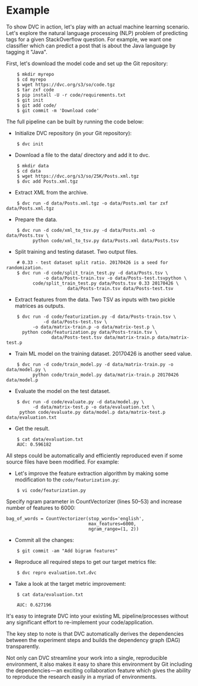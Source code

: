 # Example

To show DVC in action, let's play with an actual machine learning scenario.
Let's explore the natural language processing (NLP) problem of predicting tags
for a given StackOverflow question. For example, we want one classifier which
can predict a post that is about the Java language by tagging it "Java".

First, let's download the model code and set up the Git repository:

```dvc
    $ mkdir myrepo
    $ cd myrepo
    $ wget https://dvc.org/s3/so/code.tgz
    $ tar zxf code
    $ pip install -U -r code/requirements.txt
    $ git init
    $ git add code/
    $ git commit -m 'Download code'
```

The full pipeline can be built by running the code below:

* Initialize DVC repository (in your Git repository):

```dvc
    $ dvc init
```

* Download a file to the data/ directory and add it to dvc.

```dvc
    $ mkdir data
    $ cd data
    $ wget https://dvc.org/s3/so/25K/Posts.xml.tgz
    $ dvc add Posts.xml.tgz
```

* Extract XML from the archive.

```dvc
    $ dvc run -d data/Posts.xml.tgz -o data/Posts.xml tar zxf data/Posts.xml.tgz
```

* Prepare the data.

```dvc
    $ dvc run -d code/xml_to_tsv.py -d data/Posts.xml -o data/Posts.tsv \
          python code/xml_to_tsv.py data/Posts.xml data/Posts.tsv
```

* Split training and testing dataset. Two output files.

```dvc
    # 0.33 - test dataset split ratio. 20170426 is a seed for randomization.
    $ dvc run -d code/split_train_test.py -d data/Posts.tsv \
              -o data/Posts-train.tsv -o data/Posts-test.tsvpython \
          code/split_train_test.py data/Posts.tsv 0.33 20170426 \
                       data/Posts-train.tsv data/Posts-test.tsv
```

* Extract features from the data. Two TSV as inputs with two pickle matrices as
outputs.

```dvc
    $ dvc run -d code/featurization.py -d data/Posts-train.tsv \
              -d data/Posts-test.tsv \
	      -o data/matrix-train.p -o data/matrix-test.p \
	  python code/featurization.py data/Posts-train.tsv \
                 data/Posts-test.tsv data/matrix-train.p data/matrix-test.p
```

* Train ML model on the training dataset. 20170426 is another seed value.

```dvc
    $ dvc run -d code/train_model.py -d data/matrix-train.py -o data/model.py \
          python code/train_model.py data/matrix-train.p 20170426 data/model.p
```

* Evaluate the model on the test dataset.

```dvc
    $ dvc run -d code/evaluate.py -d data/model.py \
	      -d data/matrix-test.p -o data/evaluation.txt \
     python code/evaluate.py data/model.p data/matrix-test.p data/evaluation.txt
```

* Get the result.

```dvc
    $ cat data/evaluation.txt
    AUC: 0.596182
```

All steps could be automatically and efficiently reproduced even if some source
files have been modified. For example:

* Let's improve the feature extraction algorithm by making some modification to
the `code/featurization.py`:

```dvc
    $ vi code/featurization.py
```

Specify ngram parameter in CountVectorizer (lines 50–53) and increase number of features to 6000:
```
bag_of_words = CountVectorizer(stop_words='english',
                               max_features=6000,
                               ngram_range=(1, 2))
```

* Commit all the changes:

```dvc
    $ git commit -am "Add bigram features"
```

* Reproduce all required steps to get our target metrics file:

```dvc
    $ dvc repro evaluation.txt.dvc
```

* Take a look at the target metric improvement:

```dvc
    $ cat data/evaluation.txt

    AUC: 0.627196
```

It's easy to integrate DVC into your existing ML pipeline/processes without any
significant effort to re-implement your code/application.

The key step to note is that DVC automatically derives the dependencies between
the experiment steps and builds the dependency graph (DAG) transparently.

Not only can DVC streamline your work into a single, reproducible environment,
it also makes it easy to share this environment by Git including the
dependencies — an exciting collaboration feature which gives the ability to
reproduce the research easily in a myriad of environments.
